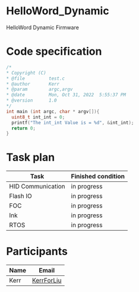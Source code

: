 # HelloWord_Dynamic
HelloWord Dynamic Firmware
# Code specification
```C
/*
* Copyright (C)
* @file         test.c
* @author       Kerr
* @param        argc,argv
* @date         Mon, Oct 31, 2022  5:55:37 PM
* @version      1.0
*/
int main (int argc, char * argv[]){
  uint8_t int_int = 0;
  printf("The int_int Value is = %d", &int_int);
  return 0;
}
```

# Task plan
|Task|Finished condition|
|---|---|
|HID Communication|in progress|
|Flash IO|in progress|
|FOC|in progress|
|Ink|in progress|
|RTOS|in progress|

# Participants
|Name|Email|
|---|---|
|Kerr|[KerrForLiu](KerrForLiu@gmail.com)|
